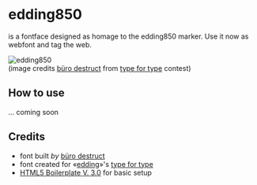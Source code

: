 edding850
===========

is a fontface designed as homage to the edding850 marker. Use it now as webfont and tag the web.

![edding850](https://github.com/zoo2rock/edding850/raw/master/images/edding850-bd-elk.gif)  
(image credits [büro destruct](http://www.burodestruct.net/bureaudestruct/home/index.html) from [type for type](http://type-for-type.com/projekt-galerie/850/lopetz/2494/) contest)

## How to use

... coming soon

## Credits
- font built *by* [büro destruct](http://www.burodestruct.net/bureaudestruct/home/index.html)  
- font created for «[edding](http://edding.com)»'s [type for type](http://type-for-type.com)
- [HTML5 Boilerplate V. 3.0](http://html5boilerplate.com) for basic setup